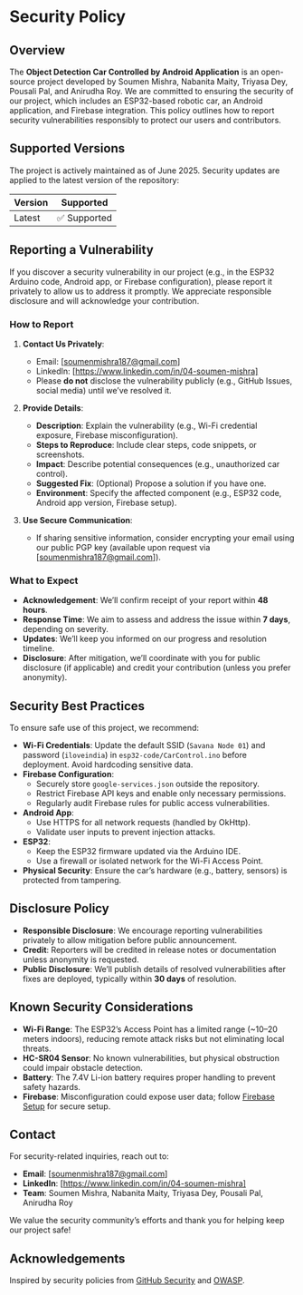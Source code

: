 # Security Policy

## Overview

The **Object Detection Car Controlled by Android Application** is an open-source project developed by Soumen Mishra, Nabanita Maity, Triyasa Dey, Pousali Pal, and Anirudha Roy. We are committed to ensuring the security of our project, which includes an ESP32-based robotic car, an Android application, and Firebase integration. This policy outlines how to report security vulnerabilities responsibly to protect our users and contributors.

## Supported Versions

The project is actively maintained as of June 2025. Security updates are applied to the latest version of the repository:

| Version | Supported          |
|---------|--------------------|
| Latest  | ✅ Supported       |

## Reporting a Vulnerability

If you discover a security vulnerability in our project (e.g., in the ESP32 Arduino code, Android app, or Firebase configuration), please report it privately to allow us to address it promptly. We appreciate responsible disclosure and will acknowledge your contribution.

### How to Report

1. **Contact Us Privately**:
   - Email: [soumenmishra187@gmail.com]
   - LinkedIn: [https://www.linkedin.com/in/04-soumen-mishra]
   - Please **do not** disclose the vulnerability publicly (e.g., GitHub Issues, social media) until we’ve resolved it.

2. **Provide Details**:
   - **Description**: Explain the vulnerability (e.g., Wi-Fi credential exposure, Firebase misconfiguration).
   - **Steps to Reproduce**: Include clear steps, code snippets, or screenshots.
   - **Impact**: Describe potential consequences (e.g., unauthorized car control).
   - **Suggested Fix**: (Optional) Propose a solution if you have one.
   - **Environment**: Specify the affected component (e.g., ESP32 code, Android app version, Firebase setup).

3. **Use Secure Communication**:
   - If sharing sensitive information, consider encrypting your email using our public PGP key (available upon request via [soumenmishra187@gmail.com]).

### What to Expect

- **Acknowledgement**: We’ll confirm receipt of your report within **48 hours**.
- **Response Time**: We aim to assess and address the issue within **7 days**, depending on severity.
- **Updates**: We’ll keep you informed on our progress and resolution timeline.
- **Disclosure**: After mitigation, we’ll coordinate with you for public disclosure (if applicable) and credit your contribution (unless you prefer anonymity).

## Security Best Practices

To ensure safe use of this project, we recommend:

- **Wi-Fi Credentials**: Update the default SSID (`Savana Node 01`) and password (`iloveindia`) in `esp32-code/CarControl.ino` before deployment. Avoid hardcoding sensitive data.
- **Firebase Configuration**:
  - Securely store `google-services.json` outside the repository.
  - Restrict Firebase API keys and enable only necessary permissions.
  - Regularly audit Firebase rules for public access vulnerabilities.
- **Android App**:
  - Use HTTPS for all network requests (handled by OkHttp).
  - Validate user inputs to prevent injection attacks.
- **ESP32**:
  - Keep the ESP32 firmware updated via the Arduino IDE.
  - Use a firewall or isolated network for the Wi-Fi Access Point.
- **Physical Security**: Ensure the car’s hardware (e.g., battery, sensors) is protected from tampering.

## Disclosure Policy

- **Responsible Disclosure**: We encourage reporting vulnerabilities privately to allow mitigation before public announcement.
- **Credit**: Reporters will be credited in release notes or documentation unless anonymity is requested.
- **Public Disclosure**: We’ll publish details of resolved vulnerabilities after fixes are deployed, typically within **30 days** of resolution.

## Known Security Considerations

- **Wi-Fi Range**: The ESP32’s Access Point has a limited range (~10–20 meters indoors), reducing remote attack risks but not eliminating local threats.
- **HC-SR04 Sensor**: No known vulnerabilities, but physical obstruction could impair obstacle detection.
- **Battery**: The 7.4V Li-ion battery requires proper handling to prevent safety hazards.
- **Firebase**: Misconfiguration could expose user data; follow [Firebase Setup](docs/firebase_setup.markdown) for secure setup.

## Contact

For security-related inquiries, reach out to:

- **Email**: [soumenmishra187@gmail.com]
- **LinkedIn**: [https://www.linkedin.com/in/04-soumen-mishra]
- **Team**: Soumen Mishra, Nabanita Maity, Triyasa Dey, Pousali Pal, Anirudha Roy

We value the security community’s efforts and thank you for helping keep our project safe!

## Acknowledgements

Inspired by security policies from [GitHub Security](https://github.com/security) and [OWASP](https://owasp.org/).

